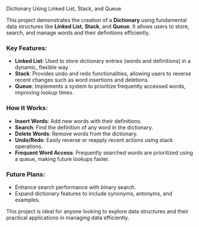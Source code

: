 Dictionary Using Linked List, Stack, and Queue

This project demonstrates the creation of a **Dictionary** using fundamental data structures like **Linked List**, **Stack**, and **Queue**. It allows users to store, search, and manage words and their definitions efficiently.

### Key Features:
- **Linked List**: Used to store dictionary entries (words and definitions) in a dynamic, flexible way.
- **Stack**: Provides undo and redo functionalities, allowing users to reverse recent changes such as word insertions and deletions.
- **Queue**: Implements a system to prioritize frequently accessed words, improving lookup times.

### How It Works:
- **Insert Words**: Add new words with their definitions.
- **Search**: Find the definition of any word in the dictionary.
- **Delete Words**: Remove words from the dictionary.
- **Undo/Redo**: Easily reverse or reapply recent actions using stack operations.
- **Frequent Word Access**: Frequently searched words are prioritized using a queue, making future lookups faster.

### Future Plans:
- Enhance search performance with binary search.
- Expand dictionary features to include synonyms, antonyms, and examples.

This project is ideal for anyone looking to explore data structures and their practical applications in managing data efficiently.
